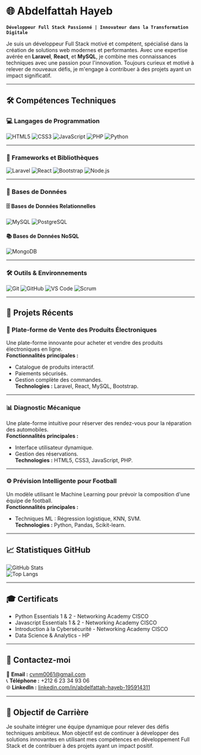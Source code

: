 # 🌐 Abdelfattah Hayeb  

**`Développeur Full Stack Passionné | Innovateur dans la Transformation Digitale`**

Je suis un développeur Full Stack motivé et compétent, spécialisé dans la création de solutions web modernes et performantes. Avec une expertise avérée en **Laravel**, **React**, et **MySQL**, je combine mes connaissances techniques avec une passion pour l'innovation. Toujours curieux et motivé à relever de nouveaux défis, je m'engage à contribuer à des projets ayant un impact significatif.

---

## 🛠️ **Compétences Techniques**

### **💻 Langages de Programmation**
<div align="left">
  <img src="https://img.shields.io/badge/html5-%23E34F26.svg?style=for-the-badge&logo=html5&logoColor=white" alt="HTML5" />
  <img src="https://img.shields.io/badge/css3-%231572B6.svg?style=for-the-badge&logo=css3&logoColor=white" alt="CSS3" />
  <img src="https://img.shields.io/badge/javascript-%23323330.svg?style=for-the-badge&logo=javascript&logoColor=%23F7DF1E" alt="JavaScript" />
  <img src="https://img.shields.io/badge/php-%23777BB4.svg?style=for-the-badge&logo=php&logoColor=white" alt="PHP" />
  <img src="https://img.shields.io/badge/python-%2314354C.svg?style=for-the-badge&logo=python&logoColor=white" alt="Python" />
</div>

---

### **🔧 Frameworks et Bibliothèques**
<div align="left">
  <img src="https://img.shields.io/badge/laravel-%23FF2D20.svg?style=for-the-badge&logo=laravel&logoColor=white" alt="Laravel" />
  <img src="https://img.shields.io/badge/react-%2320232a.svg?style=for-the-badge&logo=react&logoColor=%2361DAFB" alt="React" />
  <img src="https://img.shields.io/badge/bootstrap-%23563D7C.svg?style=for-the-badge&logo=bootstrap&logoColor=white" alt="Bootstrap" />
  <img src="https://img.shields.io/badge/node.js-%23339933.svg?style=for-the-badge&logo=nodedotjs&logoColor=white" alt="Node.js" />
</div>

---

### **💾 Bases de Données**
#### **🗄️ Bases de Données Relationnelles**
<div align="left">
  <img src="https://img.shields.io/badge/mysql-%2300f.svg?style=for-the-badge&logo=mysql&logoColor=white" alt="MySQL" />
  <img src="https://img.shields.io/badge/postgresql-%23316192.svg?style=for-the-badge&logo=postgresql&logoColor=white" alt="PostgreSQL" />
</div>

#### **📚 Bases de Données NoSQL**
<div align="left">
  <img src="https://img.shields.io/badge/mongodb-%2347A248.svg?style=for-the-badge&logo=mongodb&logoColor=white" alt="MongoDB" />
</div>

---

### **🛠️ Outils & Environnements**
<div align="left">
  <img src="https://img.shields.io/badge/git-%23F05033.svg?style=for-the-badge&logo=git&logoColor=white" alt="Git" />
  <img src="https://img.shields.io/badge/github-%23121011.svg?style=for-the-badge&logo=github&logoColor=white" alt="GitHub" />
  <img src="https://img.shields.io/badge/visual%20studio%20code-%23007ACC.svg?style=for-the-badge&logo=visual-studio-code&logoColor=white" alt="VS Code" />
  <img src="https://img.shields.io/badge/scrum-%23E34F26.svg?style=for-the-badge&logo=scrumalliance&logoColor=white" alt="Scrum" />
</div>

---

## 🚀 **Projets Récents**

### **🛒 Plate-forme de Vente des Produits Électroniques**  
Une plate-forme innovante pour acheter et vendre des produits électroniques en ligne.  
**Fonctionnalités principales :**  
- Catalogue de produits interactif.  
- Paiements sécurisés.  
- Gestion complète des commandes.  
**Technologies :** Laravel, React, MySQL, Bootstrap.  

---

### **📊 Diagnostic Mécanique**  
Une plate-forme intuitive pour réserver des rendez-vous pour la réparation des automobiles.  
**Fonctionnalités principales :**  
- Interface utilisateur dynamique.  
- Gestion des réservations.  
**Technologies :** HTML5, CSS3, JavaScript, PHP.  

---

### **⚙️ Prévision Intelligente pour Football**  
Un modèle utilisant le Machine Learning pour prévoir la composition d'une équipe de football.  
**Fonctionnalités principales :**  
- Techniques ML : Régression logistique, KNN, SVM.  
**Technologies :** Python, Pandas, Scikit-learn.  

---

## 📈 **Statistiques GitHub**
![GitHub Stats](https://github-readme-stats.vercel.app/api?username=AbdelfattahHayeb&show_icons=true&theme=radical)  
![Top Langs](https://github-readme-stats.vercel.app/api/top-langs/?username=AbdelfattahHayeb&layout=compact&theme=radical)

---

## 🎓 **Certificats**
- Python Essentials 1 & 2 - Networking Academy CISCO  
- Javascript Essentials 1 & 2 - Networking Academy CISCO  
- Introduction à la Cybersécurité - Networking Academy CISCO  
- Data Science & Analytics - HP  

---

## 🤝 **Contactez-moi**  

📧 **Email :** [cvnm0061@gmail.com](mailto:cvnm0061@gmail.com)  
📞 **Téléphone :** +212 6 23 34 93 06  
🌐 **LinkedIn :** [linkedin.com/in/abdelfattah-hayeb-195914311](https://www.linkedin.com/in/abdelfattah-hayeb-195914311)  

---

## 🎯 **Objectif de Carrière**

Je souhaite intégrer une équipe dynamique pour relever des défis techniques ambitieux. Mon objectif est de continuer à développer des solutions innovantes en utilisant mes compétences en développement Full Stack et de contribuer à des projets ayant un impact positif.
